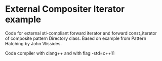 External Compositer Iterator example
====================================

Code for external stl-compliant forward iterator and forward const\_iterator of composite pattern Directory class. Based on example from Pattern Hatching by John Vlissides.

Code compiler with clang++ and with flag -std=c++11
